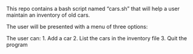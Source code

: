 This repo contains a bash script named “cars.sh” that will help a user maintain an inventory of old cars.
 
 The user will be presented with a menu of three options:

 The user can:
	1. Add a car
	2. List the cars in the inventory file
	3. Quit the program
